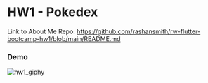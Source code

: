 # HW1 - Pokedex

Link to About Me Repo: https://github.com/rashansmith/rw-flutter-bootcamp-hw1/blob/main/README.md


### Demo

![hw1_giphy](https://user-images.githubusercontent.com/6632748/185998641-7d37f25a-2f58-4bbf-b077-add125123f73.gif)

